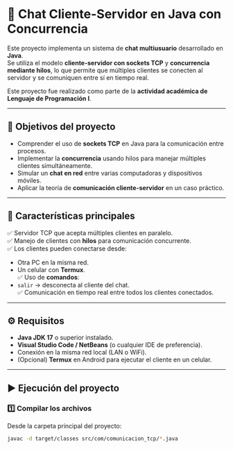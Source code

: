# 💬 Chat Cliente-Servidor en Java con Concurrencia

Este proyecto implementa un sistema de **chat multiusuario** desarrollado en **Java**.  
Se utiliza el modelo **cliente-servidor con sockets TCP** y **concurrencia mediante hilos**, lo que permite que múltiples clientes se conecten al servidor y se comuniquen entre sí en tiempo real.  

Este proyecto fue realizado como parte de la **actividad académica de Lenguaje de Programación I**.  

---

## 📌 Objetivos del proyecto
- Comprender el uso de **sockets TCP** en Java para la comunicación entre procesos.  
- Implementar la **concurrencia** usando hilos para manejar múltiples clientes simultáneamente.  
- Simular un **chat en red** entre varias computadoras y dispositivos móviles.  
- Aplicar la teoría de **comunicación cliente-servidor** en un caso práctico.  

---

## 🚀 Características principales
✅ Servidor TCP que acepta múltiples clientes en paralelo.  
✅ Manejo de clientes con **hilos** para comunicación concurrente.  
✅ Los clientes pueden conectarse desde:  
   - Otra PC en la misma red.  
   - Un celular con **Termux**.  
✅ Uso de **comandos**:  
   - `salir` → desconecta al cliente del chat.  
✅ Comunicación en tiempo real entre todos los clientes conectados.  

---

## ⚙️ Requisitos
- **Java JDK 17** o superior instalado.  
- **Visual Studio Code / NetBeans** (o cualquier IDE de preferencia).  
- Conexión en la misma red local (LAN o WiFi).  
- (Opcional) **Termux** en Android para ejecutar el cliente en un celular.  

---

## ▶️ Ejecución del proyecto

### 1️⃣ Compilar los archivos
Desde la carpeta principal del proyecto:  
```bash
javac -d target/classes src/com/comunicacion_tcp/*.java
